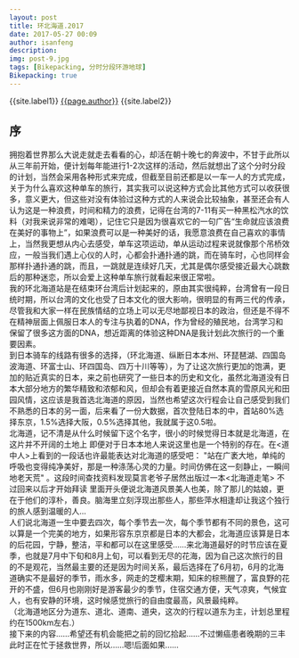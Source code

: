 ```yaml
---
layout: post
title: 环北海道.2017
date: 2017-05-27 00:09
author: isanfeng
description:
img: post-9.jpg
tags: [Bikepacking, 分时分段环游地球]
Bikepacking: true
---
```

{{site.label1}} <a href="/about">{{page.author}}</a> {{site.label2}}

<h2>序</h2>
<div>拥抱着世界那么大说走就走去看看的心，却活在朝十晚七的奔波中，不甘于此所以从三年前开始，便计划每年能进行1-2次这样的活动，然后就想出了这个分时分段的计划，当然会采用各种形式来完成，但截至目前还都是以一车一人的方式完成，关于为什么喜欢这种单车的旅行，其实我可以说这种方式会比其他方式可以收获很多，意义更大，但这些对没有体验过这种方式的人来说会比较抽象，甚至还会有人认为这是一种浪费，时间和精力的浪费，记得在台湾的7-11有买一种黑松汽水的饮料（对我来说非常的难喝），记住它只是因为很喜欢它的一句广告“生命就应该浪费在美好的事物上”，如果浪费可以是一种美好的话，我愿意浪费在自己喜欢的事情上，当然我更想从内心去感受，单车这项运动，单从运动过程来说就像那个吊桥效应，一般当我们遇上心仪的人时，心都会扑通扑通的跳，而在骑车时，心也同样会那样扑通扑通的跳，而且，一跳就是连续好几天，尤其是偶尔感受接近最大心跳数后的那种迷恋，所以会爱上这种单车旅行就看起来很正常啦。</div>
<div>我的环北海道站是在结束环台湾后计划起来的，原由其实很纯粹，台湾曾有一段日统时期，所以台湾的文化也受了日本文化的很大影响，很明显的有两三代的传承，尽管我和大家一样在民族情结的立场上可以无尽地鄙视日本的政治，但还是不得不在精神层面上佩服日本人的专注与执着的DNA，作为曾经的殖民地，台湾学习和保留了很多这方面的DNA，想近距离的体验这种DNA是我计划此次旅行的一个重要因素。</div>
<div>到日本骑车的线路有很多的选择，（环北海道、纵断日本本州、环琵琶湖、四国岛波海道、环富士山、环四国岛、四万十川等等），为了让这次旅行更加的饱满，更加的贴近真实的日本，来之前也研究了一些日本的历史和文化，虽然北海道没有日本大部分地方的繁华精致和浓郁和风，但却会有着更接近自然本真的雪原风光和田园风情，这应该是我首选北海道的原因，当然也希望这次行程会让自己感受到我们不熟悉的日本的另一面，后来看了一份大数据，首次登陆日本的中，首站80%选择东京，1.5%选择大阪，0.5%选择其他，我就属于这0.5啦。</div>
<div></div>
<div>北海道，记不清是从什么时候留下这个名字，很小的时候觉得日本就是北海道，在这片并不开阔的土地上 即便对于日本本地人来说这里也是一个特别的存在。在&lt;道中人&gt;上看到的一段话也许最能表达对北海道的感受吧： "站在广袤大地，单纯的呼吸也变得纯净美好，那是一种涤荡心灵的力量。时间仿佛在这一刻静止，一瞬间地老天荒" 。这段时间查找资料发现莫言老爷子居然出版过一本&lt;北海道走笔&gt; 不过回来以后才开始拜读 里面开头便说北海道风景美人也美，除了那儿的姑娘，更在于他们的淳朴，善良。脑海里立刻浮现出那些人，那些萍水相逢却让我这个独行的旅人感到温暖的人...</div>
<div>人们说北海道一生中要去四次，每个季节去一次，每个季节都有不同的景色，这可以算是一个完美的地方，如果形容东京京都是日本的大都会，北海道应该算是日本的后花园，宁静，整洁，平和都可以在这里感受……来北海道最好的时节应该在夏季，也就是7月中下旬和8月上旬，可以看到无尽的花海，因为自己这次旅行的目的不是观花，当然最主要的还是因为时间关系，最后选择在了6月初，6月的北海道确实不是最好的季节，雨水多，网走的芝樱末期，知床的棕熊醒了，富良野的花开的不盛，但6月也刚刚好是游客最少的季节，住宿交通方便，天气凉爽，气候宜人，也有安静的环境，这时候感觉旅行的自由度最高，风景最纯粹。</div>
<div>（北海道地区分为道东、道北、道南、道央，这次的行程以道东为主，计划总里程约在1500km左右.）</div>
<div></div>
<div>接下来的内容……希望还有机会能把之前的回忆拾起……不过懒癌患者晚期的三丰此时正在忙于拯救世界，所以……嗯!后面如果……</div>
